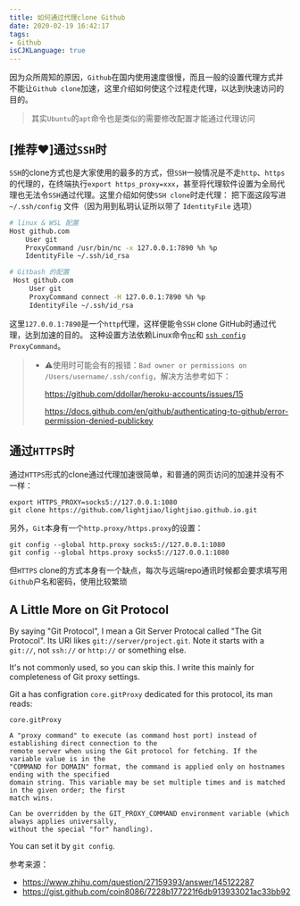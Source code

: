 ```yaml
---
title: 如何通过代理clone Github
date: 2020-02-19 16:42:17
tags:
- Github
isCJKLanguage: true
---
```


因为众所周知的原因，`Github`在国内使用速度很慢，而且一般的设置代理方式并不能让`Github clone`加速，这里介绍如何使这个过程走代理，以达到快速访问的目的。

> 其实`Ubuntu`的`apt`命令也是类似的需要修改配置才能通过代理访问



## [推荐❤️]通过`SSH`时

`SSH`的clone方式也是大家使用的最多的方式，但`SSH`一般情况是不走`http`、`https`的代理的，在终端执行`export https_proxy=xxx`，甚至将代理软件设置为全局代理也无法令`SSH`通过代理。这里介绍如何使`SSH clone`时走代理：
把下面这段写进 `~/.ssh/config` 文件（因为用到私玥认证所以带了 `IdentityFile` 选项）

```bash
# linux & WSL 配置
Host github.com
    User git
    ProxyCommand /usr/bin/nc -x 127.0.0.1:7890 %h %p
    IdentityFile ~/.ssh/id_rsa
```
```bash
# Gitbash 的配置
 Host github.com
     User git
     ProxyCommand connect -H 127.0.0.1:7890 %h %p
     IdentityFile ~/.ssh/id_rsa
```



这里`127.0.0.1:7890`是一个`http`代理，这样便能令`SSH` clone GitHub时通过代理，达到加速的目的。
这种设置方法依赖Linux命令[`nc`](https://linux.die.net/man/1/nc)和 [`ssh config`](https://linux.die.net/man/5/ssh_config) `ProxyCommand`。

> - ⚠使用时可能会有的报错：`Bad owner or permissions on /Users/username/.ssh/config`，解决方法参考如下：
>
>   https://github.com/ddollar/heroku-accounts/issues/15
>
>   https://docs.github.com/en/github/authenticating-to-github/error-permission-denied-publickey



## 通过`HTTPS`时

通过`HTTPS`形式的clone通过代理加速很简单，和普通的网页访问的加速并没有不一样：
```
export HTTPS_PROXY=socks5://127.0.0.1:1080
git clone https://github.com/lightjiao/lightjiao.github.io.git
```
另外，`Git`本身有一个`http.proxy/https.proxy`的设置：
```
git config --global http.proxy socks5://127.0.0.1:1080
git config --global https.proxy socks5://127.0.0.1:1080
```
但`HTTPS` clone的方式本身有一个缺点，每次与远端repo通讯时候都会要求填写用`Github`户名和密码，使用比较繁琐

## A Little More on Git Protocol
By saying "Git Protocol", I mean a Git Server Protocal called "The Git Protocol". Its URI likes `git://server/project.git`. Note it starts with a `git://`, not `ssh://` or `http://` or something else.

It's not commonly used, so you can skip this. I write this mainly for completeness of Git proxy settings.

Git a has configration `core.gitProxy` dedicated for this protocol, its man reads:
```
core.gitProxy

A "proxy command" to execute (as command host port) instead of establishing direct connection to the 
remote server when using the Git protocol for fetching. If the variable value is in the 
"COMMAND for DOMAIN" format, the command is applied only on hostnames ending with the specified 
domain string. This variable may be set multiple times and is matched in the given order; the first 
match wins.

Can be overridden by the GIT_PROXY_COMMAND environment variable (which always applies universally, 
without the special "for" handling).
```
You can set it by `git config`.

参考来源：
 - https://www.zhihu.com/question/27159393/answer/145122287
 - https://gist.github.com/coin8086/7228b177221f6db913933021ac33bb92
